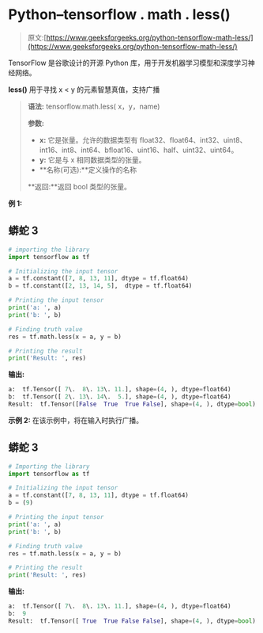 # Python–tensorflow . math . less()

> 原文:[https://www.geeksforgeeks.org/python-tensorflow-math-less/](https://www.geeksforgeeks.org/python-tensorflow-math-less/)

TensorFlow 是谷歌设计的开源 Python 库，用于开发机器学习模型和深度学习神经网络。

**less()** 用于寻找 x < y 的元素智慧真值，支持广播

> **语法:** tensorflow.math.less( x，y，name)
> 
> **参数:**
> 
> *   **x:** 它是张量。允许的数据类型有 float32、float64、int32、uint8、int16、int8、int64、bfloat16、uint16、half、uint32、uint64。
> *   **y:** 它是与 x 相同数据类型的张量。
> *   **名称(可选):**定义操作的名称
> 
> **返回:**返回 bool 类型的张量。

**例 1:**

## 蟒蛇 3

```py
# importing the library
import tensorflow as tf

# Initializing the input tensor
a = tf.constant([7, 8, 13, 11], dtype = tf.float64)
b = tf.constant([2, 13, 14, 5],  dtype = tf.float64)

# Printing the input tensor
print('a: ', a)
print('b: ', b)

# Finding truth value
res = tf.math.less(x = a, y = b)

# Printing the result
print('Result: ', res)
```

**输出:**

```py
a:  tf.Tensor([ 7\.  8\. 13\. 11.], shape=(4, ), dtype=float64)
b:  tf.Tensor([ 2\. 13\. 14\.  5.], shape=(4, ), dtype=float64)
Result:  tf.Tensor([False  True  True False], shape=(4, ), dtype=bool)
```

**示例 2:** 在该示例中，将在输入时执行广播。

## 蟒蛇 3

```py
# Importing the library
import tensorflow as tf

# Initializing the input tensor
a = tf.constant([7, 8, 13, 11], dtype = tf.float64)
b = (9)

# Printing the input tensor
print('a: ', a)
print('b: ', b)

# Finding truth value
res = tf.math.less(x = a, y = b)

# Printing the result
print('Result: ', res)
```

**输出:**

```py
a:  tf.Tensor([ 7\.  8\. 13\. 11.], shape=(4, ), dtype=float64)
b:  9
Result:  tf.Tensor([ True  True False False], shape=(4, ), dtype=bool)
```